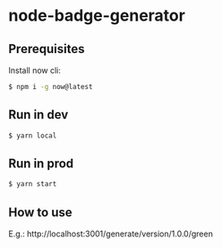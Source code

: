 # node-badge-generator

## Prerequisites

Install now cli:

```sh
$ npm i -g now@latest
```

## Run in dev

```sh
$ yarn local
```

## Run in prod

```sh
$ yarn start
```

## How to use

E.g.: http://localhost:3001/generate/version/1.0.0/green
